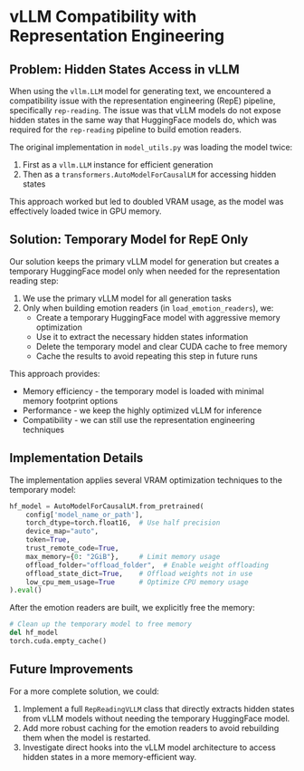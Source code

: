 # vLLM Compatibility with Representation Engineering

## Problem: Hidden States Access in vLLM

When using the `vllm.LLM` model for generating text, we encountered a compatibility issue with the representation engineering (RepE) pipeline, specifically `rep-reading`. The issue was that vLLM models do not expose hidden states in the same way that HuggingFace models do, which was required for the `rep-reading` pipeline to build emotion readers.

The original implementation in `model_utils.py` was loading the model twice:

1. First as a `vllm.LLM` instance for efficient generation
2. Then as a `transformers.AutoModelForCausalLM` for accessing hidden states

This approach worked but led to doubled VRAM usage, as the model was effectively loaded twice in GPU memory.

## Solution: Temporary Model for RepE Only

Our solution keeps the primary vLLM model for generation but creates a temporary HuggingFace model only when needed for the representation reading step:

1. We use the primary vLLM model for all generation tasks
2. Only when building emotion readers (in `load_emotion_readers`), we:
   - Create a temporary HuggingFace model with aggressive memory optimization
   - Use it to extract the necessary hidden states information
   - Delete the temporary model and clear CUDA cache to free memory
   - Cache the results to avoid repeating this step in future runs

This approach provides:
- Memory efficiency - the temporary model is loaded with minimal memory footprint options
- Performance - we keep the highly optimized vLLM for inference
- Compatibility - we can still use the representation engineering techniques

## Implementation Details

The implementation applies several VRAM optimization techniques to the temporary model:

```python
hf_model = AutoModelForCausalLM.from_pretrained(
    config['model_name_or_path'], 
    torch_dtype=torch.float16,  # Use half precision
    device_map="auto",
    token=True, 
    trust_remote_code=True,
    max_memory={0: "2GiB"},     # Limit memory usage
    offload_folder="offload_folder",  # Enable weight offloading
    offload_state_dict=True,    # Offload weights not in use
    low_cpu_mem_usage=True      # Optimize CPU memory usage
).eval()
```

After the emotion readers are built, we explicitly free the memory:

```python
# Clean up the temporary model to free memory
del hf_model
torch.cuda.empty_cache()
```

## Future Improvements

For a more complete solution, we could:

1. Implement a full `RepReadingVLLM` class that directly extracts hidden states from vLLM models without needing the temporary HuggingFace model.
2. Add more robust caching for the emotion readers to avoid rebuilding them when the model is restarted.
3. Investigate direct hooks into the vLLM model architecture to access hidden states in a more memory-efficient way. 